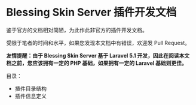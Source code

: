 # Blessing Skin Server 插件开发文档

鉴于官方的文档相对简陋，为此作此非官方的插件开发文档。

受限于笔者的时间和水平，如果您发现本文档中有错误，欢迎发 Pull Request。

**友情提醒：由于 Blessing Skin Server 基于 Laravel 5.1 开发，因此在阅读本文档之前，您应该拥有一定的 PHP 基础，如果拥有一定的 Laravel 基础则更佳。**

目录：

- 插件目录结构
- 插件信息定义
